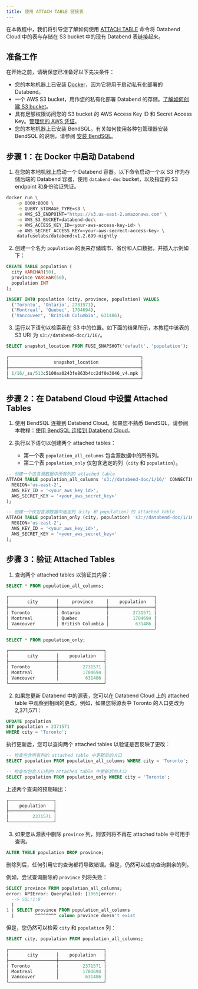 ```yaml
---
title: 使用 ATTACH TABLE 链接表
---
```


在本教程中，我们将引导您了解如何使用 [ATTACH TABLE](/sql/sql-commands/ddl/table/attach-table) 命令将 Databend Cloud 中的表与存储在 S3 bucket 中的现有 Databend 表链接起来。

## 准备工作

在开始之前，请确保您已准备好以下先决条件：

- 您的本地机器上已安装 [Docker](https://www.docker.com/)，因为它将用于启动私有化部署的 Databend。
- 一个 AWS S3 bucket，用作您的私有化部署 Databend 的存储。[了解如何创建 S3 bucket](https://docs.aws.amazon.com/AmazonS3/latest/userguide/create-bucket-overview.html)。
- 具有足够权限访问您的 S3 bucket 的 AWS Access Key ID 和 Secret Access Key。[管理您的 AWS 凭证](https://docs.aws.amazon.com/general/latest/gr/aws-sec-cred-types.html#access-keys-and-secret-access-keys)。
- 您的本地机器上已安装 BendSQL。有关如何使用各种包管理器安装 BendSQL 的说明，请参阅 [安装 BendSQL](/guides/sql-clients/bendsql/#installing-bendsql)。

## 步骤 1：在 Docker 中启动 Databend

1. 在您的本地机器上启动一个 Databend 容器。以下命令启动一个以 S3 作为存储后端的 Databend 容器，使用 `databend-doc` bucket，以及指定的 S3 endpoint 和身份验证凭证。

```bash
docker run \
    -p 8000:8000 \
    -e QUERY_STORAGE_TYPE=s3 \
    -e AWS_S3_ENDPOINT="https://s3.us-east-2.amazonaws.com" \
    -e AWS_S3_BUCKET=databend-doc\
    -e AWS_ACCESS_KEY_ID=<your-aws-access-key-id> \ 
    -e AWS_SECRET_ACCESS_KEY=<your-aws-secrect-access-key> \ 
    datafuselabs/databend:v1.2.699-nightly
```

2. 创建一个名为 `population` 的表来存储城市、省份和人口数据，并插入示例如下：

```sql
CREATE TABLE population (
  city VARCHAR(50),
  province VARCHAR(50),  
  population INT
);

INSERT INTO population (city, province, population) VALUES
  ('Toronto', 'Ontario', 2731571),
  ('Montreal', 'Quebec', 1704694),
  ('Vancouver', 'British Columbia', 631486);
```

3. 运行以下语句以检索表在 S3 中的位置。如下面的结果所示，本教程中该表的 S3 URI 为 `s3://databend-doc/1/16/`。

```sql
SELECT snapshot_location FROM FUSE_SNAPSHOT('default', 'population');

┌──────────────────────────────────────────────────┐
│                 snapshot_location                │
├──────────────────────────────────────────────────┤
│ 1/16/_ss/513c5100aa0243fe863b4cc2df0e3046_v4.mpk │
└──────────────────────────────────────────────────┘
```

## 步骤 2：在 Databend Cloud 中设置 Attached Tables

1. 使用 BendSQL 连接到 Databend Cloud。如果您不熟悉 BendSQL，请参阅本教程：[使用 BendSQL 连接到 Databend Cloud](../connect/connect-to-databendcloud-bendsql.md)。

2. 执行以下语句以创建两个 attached tables：
    - 第一个表 `population_all_columns` 包含源数据中的所有列。
    - 第二个表 `population_only` 仅包含选定的列（`city` 和 `population`）。

```sql
-- 创建一个包含源数据中所有列的 attached table
ATTACH TABLE population_all_columns 's3://databend-doc/1/16/' CONNECTION = (
  REGION='us-east-2',
  AWS_KEY_ID = '<your_aws_key_id>',
  AWS_SECRET_KEY = '<your_aws_secret_key>'
);

-- 创建一个仅包含源数据中选定列（city 和 population）的 attached table
ATTACH TABLE population_only (city, population) 's3://databend-doc/1/16/' CONNECTION = (
  REGION='us-east-2',
  AWS_KEY_ID = '<your_aws_key_id>',
  AWS_SECRET_KEY = '<your_aws_secret_key>'
);
```

## 步骤 3：验证 Attached Tables

1. 查询两个 attached tables 以验证其内容：

```sql
SELECT * FROM population_all_columns;

┌───────────────────────────────────────────────────────┐
│       city       │     province     │    population   │
├──────────────────┼──────────────────┼─────────────────┤
│ Toronto          │ Ontario          │         2731571 │
│ Montreal         │ Quebec           │         1704694 │
│ Vancouver        │ British Columbia │          631486 │
└───────────────────────────────────────────────────────┘

SELECT * FROM population_only;

┌────────────────────────────────────┐
│       city       │    population   │
├──────────────────┼─────────────────┤
│ Toronto          │         2731571 │
│ Montreal         │         1704694 │
│ Vancouver        │          631486 │
└────────────────────────────────────┘
```

2. 如果您更新 Databend 中的源表，您可以在 Databend Cloud 上的 attached table 中观察到相同的更改。例如，如果您将源表中 Toronto 的人口更改为 2,371,571：

```sql
UPDATE population
SET population = 2371571
WHERE city = 'Toronto';
```

执行更新后，您可以查询两个 attached tables 以验证是否反映了更改：

```sql
-- 检查包含所有列的 attached table 中更新后的人口
SELECT population FROM population_all_columns WHERE city = 'Toronto';

-- 检查仅包含人口列的 attached table 中更新后的人口
SELECT population FROM population_only WHERE city = 'Toronto';
```

上述两个查询的预期输出：

```sql
┌─────────────────┐
│    population   │
├─────────────────┤
│         2371571 │
└─────────────────┘
```

3. 如果您从源表中删除 `province` 列，则该列将不再在 attached table 中可用于查询。

```sql
ALTER TABLE population DROP province;
```

删除列后，任何引用它的查询都将导致错误。但是，仍然可以成功查询剩余的列。

例如，尝试查询删除的 `province` 列将失败：

```sql
SELECT province FROM population_all_columns;
error: APIError: QueryFailed: [1065]error:
  --> SQL:1:8
  |
1 | SELECT province FROM population_all_columns
  |        ^^^^^^^^ column province doesn't exist
```

但是，您仍然可以检索 `city` 和 `population` 列：

```sql
SELECT city, population FROM population_all_columns;

┌────────────────────────────────────┐
│       city       │    population   │
├──────────────────┼─────────────────┤
│ Toronto          │         2371571 │
│ Montreal         │         1704694 │
│ Vancouver        │          631486 │
└────────────────────────────────────┘
```